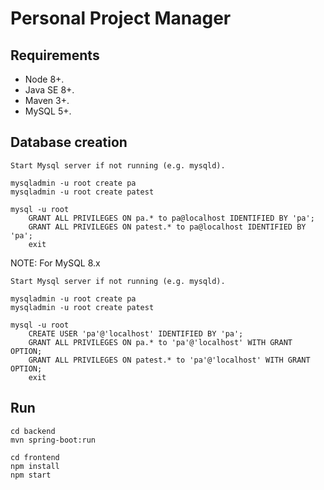 # Personal Project Manager

## Requirements

- Node 8+.
- Java SE 8+.
- Maven 3+.
- MySQL 5+.

## Database creation

```
Start Mysql server if not running (e.g. mysqld).

mysqladmin -u root create pa
mysqladmin -u root create patest

mysql -u root
    GRANT ALL PRIVILEGES ON pa.* to pa@localhost IDENTIFIED BY 'pa';
    GRANT ALL PRIVILEGES ON patest.* to pa@localhost IDENTIFIED BY 'pa';
    exit
```

NOTE: For MySQL 8.x

```
Start Mysql server if not running (e.g. mysqld).

mysqladmin -u root create pa
mysqladmin -u root create patest

mysql -u root
    CREATE USER 'pa'@'localhost' IDENTIFIED BY 'pa';
    GRANT ALL PRIVILEGES ON pa.* to 'pa'@'localhost' WITH GRANT OPTION;
    GRANT ALL PRIVILEGES ON patest.* to 'pa'@'localhost' WITH GRANT OPTION;
    exit
```

## Run

```
cd backend
mvn spring-boot:run

cd frontend
npm install
npm start
```

